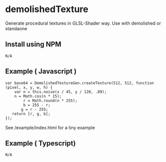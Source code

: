 # demolishedTexture

Generate procedural textures in GLSL-Shader way. Use with demolished or standaone

## Install using NPM

    N/A 

## Example ( Javascript )

    var base64 = DemolishedTextureGen.createTexture(512, 512, function (pixel, x, y, w, h) {
        var n = this.noise(x / 45, y / 120, .89);
        n = Math.cos(n * 15);
            r = Math.round(n * 255);
            b = 255 - r;
           g = r - 255;
       return [r, g, b];
    });


See /example/index.html for a tiny example

## Example ( Typescript)

    N/A
